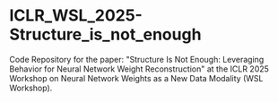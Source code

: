 # ICLR_WSL_2025-Structure_is_not_enough
 Code Repository for the paper: "Structure Is Not Enough: Leveraging Behavior for Neural Network Weight Reconstruction" at the ICLR 2025 Workshop on Neural Network Weights as a New Data Modality (WSL Workshop). 
